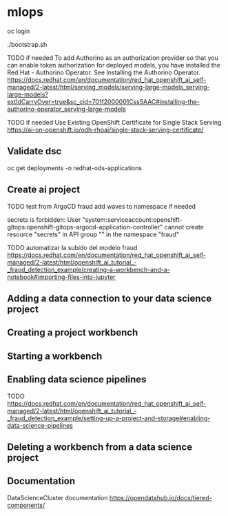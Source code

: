 # mlops

oc login

./bootstrap.sh

TODO if needed
To add Authorino as an authorization provider so that you can enable token authorization for deployed models, you have installed the Red Hat - Authorino Operator. See Installing the Authorino Operator.
https://docs.redhat.com/en/documentation/red_hat_openshift_ai_self-managed/2-latest/html/serving_models/serving-large-models_serving-large-models?extIdCarryOver=true&sc_cid=701f2000001Css5AAC#installing-the-authorino-operator_serving-large-models

TODO if needed
Use Existing OpenShift Certificate for Single Stack Serving
https://ai-on-openshift.io/odh-rhoai/single-stack-serving-certificate/


## Validate dsc
oc get deployments -n redhat-ods-applications

## Create ai project
TODO
test from ArgoCD fraud 
add waves to namespace if needed

secrets is forbidden: User "system:serviceaccount:openshift-gitops:openshift-gitops-argocd-application-controller" cannot create resource "secrets" in API group "" in the namespace "fraud"


TODO
automatizar la subido del modelo fraud
https://docs.redhat.com/en/documentation/red_hat_openshift_ai_self-managed/2-latest/html/openshift_ai_tutorial_-_fraud_detection_example/creating-a-workbench-and-a-notebook#importing-files-into-jupyter



## Adding a data connection to your data science project


## Creating a project workbench



## Starting a workbench

## Enabling data science pipelines
TODO 
https://docs.redhat.com/en/documentation/red_hat_openshift_ai_self-managed/2-latest/html/openshift_ai_tutorial_-_fraud_detection_example/setting-up-a-project-and-storage#enabling-data-science-pipelines


## Deleting a workbench from a data science project

## Documentation
DataScienceCluster documentation
https://opendatahub.io/docs/tiered-components/